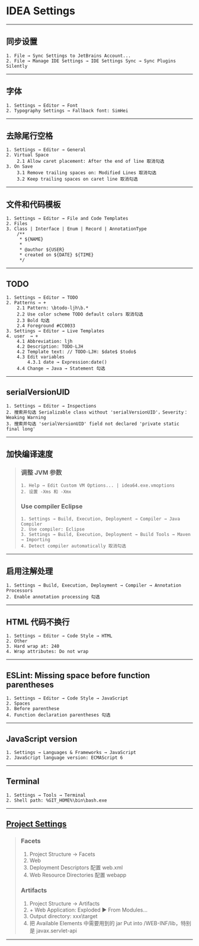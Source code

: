 # IDEA Settings
---
## 同步设置
    1. File → Sync Settings to JetBrains Account...
    2. File → Manage IDE Settings → IDE Settings Sync → Sync Plugins Silently
---
## 字体
    1. Settings → Editor → Font
    2. Typography Settings → Fallback font: SimHei
---
## 去除尾行空格
    1. Settings → Editor → General
    2. Virtual Space
        2.1 Allow caret placement: After the end of line 取消勾选
    3. On Save
        3.1 Remove trailing spaces on: Modified Lines 取消勾选
        3.2 Keep trailing spaces on caret line 取消勾选
---
## 文件和代码模板
    1. Settings → Editor → File and Code Templates
    2. Files
    3. Class | Interface | Enum | Record | AnnotationType
        /**
         * ${NAME}
         *
         * @author ${USER}
         * created on ${DATE} ${TIME}
         */
---
## TODO
    1. Settings → Editor → TODO
    2. Patterns → +
        2.1 Pattern: \btodo-ljh\b.*
        2.2 Use color scheme TODO default colors 取消勾选
        2.3 Bold 勾选
        2.4 Foreground #CC0033
    3. Settings → Editor → Live Templates
    4. user  → +
        4.1 Abbreviation: ljh
        4.2 Description: TODO-LJH
        4.2 Template text: // TODO-LJH: $date$ $todo$
        4.3 Edit variables
            4.3.1 date → Expression:date()
        4.4 Change → Java → Statement 勾选
---
## serialVersionUID
    1. Settings → Editor → Inspections
    2. 搜索并勾选 Serializable class without 'serialVersionUID'，Severity：Weaking Warning
    3. 搜索并勾选 'serialVersionUID' field not declared 'private static final long'
---
## 加快编译速度
>### 调整 JVM 参数
>   ```
>   1. Help → Edit Custom VM Options... | idea64.exe.vmoptions
>   2. 设置 -Xms 和 -Xmx
>   ```
>### Use compiler Eclipse
>   ```
>   1. Settings → Build, Execution, Deployment → Compiler → Java Compiler
>   2. Use compiler: Eclipse
>   3. Settings → Build, Execution, Deployment → Build Tools → Maven → Importing
>   4. Detect compiler automatically 取消勾选
>   ```
---
## 启用注解处理
    1. Settings → Build, Execution, Deployment → Compiler → Annotation Processors
    2. Enable annotation processing 勾选
---
## HTML 代码不换行
    1. Settings → Editor → Code Style → HTML
    2. Other
    3. Hard wrap at: 240
    4. Wrap attributes: Do not wrap
---
## ESLint: Missing space before function parentheses
    1. Settings → Editor → Code Style → JavaScript
    2. Spaces
    3. Before parenthese
    4. Function declaration parentheses 勾选
---
## JavaScript version
    1. Settings → Languages & Frameworks → JavaScript
    2. JavaScript language version: ECMAScript 6
---
## Terminal
    1. Settings → Tools → Terminal
    2. Shell path: %GIT_HOME%\bin\bash.exe
---
## [Project Settings](https://www.jianshu.com/p/39b2206999e7)
>### Facets
>   1. Project Structure → Facets
>   2. Web
>   3. Deployment Descriptors 配置 web.xml
>   4. Web Resource Directories 配置 webapp
>### Artifacts
>   1. Project Structure → Artifacts
>   2. \+ Web Application: Exploded ▶ From Modules...
>   3. Output directory: xxx\target
>   4. 把 Available Elements 中需要用到的 jar Put into /WEB-INF/lib，特别是 javax.servlet-api
---